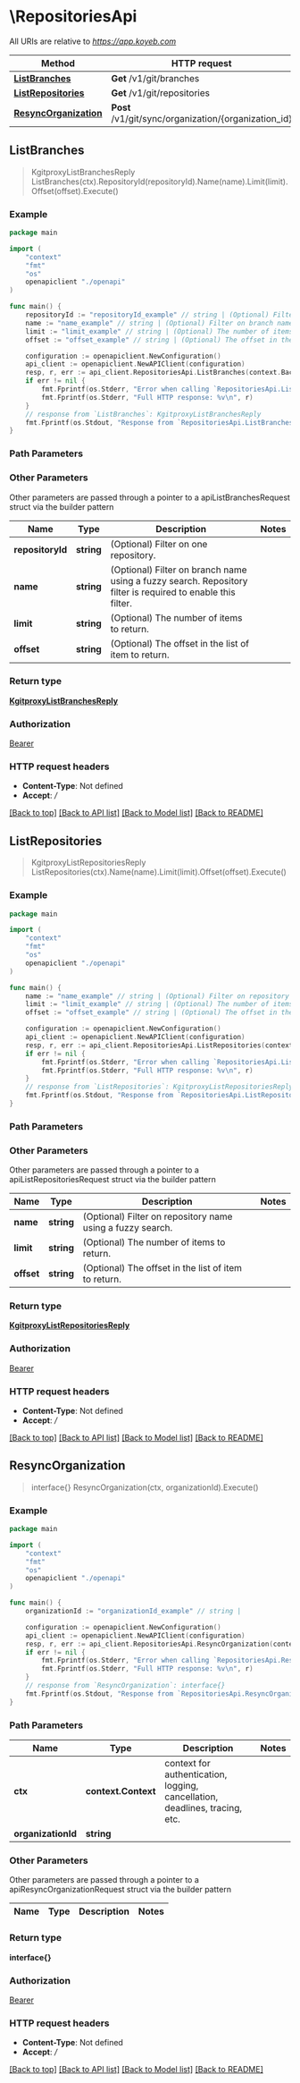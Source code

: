 # \RepositoriesApi

All URIs are relative to *https://app.koyeb.com*

Method | HTTP request | Description
------------- | ------------- | -------------
[**ListBranches**](RepositoriesApi.md#ListBranches) | **Get** /v1/git/branches | 
[**ListRepositories**](RepositoriesApi.md#ListRepositories) | **Get** /v1/git/repositories | 
[**ResyncOrganization**](RepositoriesApi.md#ResyncOrganization) | **Post** /v1/git/sync/organization/{organization_id} | 



## ListBranches

> KgitproxyListBranchesReply ListBranches(ctx).RepositoryId(repositoryId).Name(name).Limit(limit).Offset(offset).Execute()



### Example

```go
package main

import (
    "context"
    "fmt"
    "os"
    openapiclient "./openapi"
)

func main() {
    repositoryId := "repositoryId_example" // string | (Optional) Filter on one repository. (optional)
    name := "name_example" // string | (Optional) Filter on branch name using a fuzzy search. Repository filter is required to enable this filter. (optional)
    limit := "limit_example" // string | (Optional) The number of items to return. (optional)
    offset := "offset_example" // string | (Optional) The offset in the list of item to return. (optional)

    configuration := openapiclient.NewConfiguration()
    api_client := openapiclient.NewAPIClient(configuration)
    resp, r, err := api_client.RepositoriesApi.ListBranches(context.Background()).RepositoryId(repositoryId).Name(name).Limit(limit).Offset(offset).Execute()
    if err != nil {
        fmt.Fprintf(os.Stderr, "Error when calling `RepositoriesApi.ListBranches``: %v\n", err)
        fmt.Fprintf(os.Stderr, "Full HTTP response: %v\n", r)
    }
    // response from `ListBranches`: KgitproxyListBranchesReply
    fmt.Fprintf(os.Stdout, "Response from `RepositoriesApi.ListBranches`: %v\n", resp)
}
```

### Path Parameters



### Other Parameters

Other parameters are passed through a pointer to a apiListBranchesRequest struct via the builder pattern


Name | Type | Description  | Notes
------------- | ------------- | ------------- | -------------
 **repositoryId** | **string** | (Optional) Filter on one repository. | 
 **name** | **string** | (Optional) Filter on branch name using a fuzzy search. Repository filter is required to enable this filter. | 
 **limit** | **string** | (Optional) The number of items to return. | 
 **offset** | **string** | (Optional) The offset in the list of item to return. | 

### Return type

[**KgitproxyListBranchesReply**](KgitproxyListBranchesReply.md)

### Authorization

[Bearer](../README.md#Bearer)

### HTTP request headers

- **Content-Type**: Not defined
- **Accept**: */*

[[Back to top]](#) [[Back to API list]](../README.md#documentation-for-api-endpoints)
[[Back to Model list]](../README.md#documentation-for-models)
[[Back to README]](../README.md)


## ListRepositories

> KgitproxyListRepositoriesReply ListRepositories(ctx).Name(name).Limit(limit).Offset(offset).Execute()



### Example

```go
package main

import (
    "context"
    "fmt"
    "os"
    openapiclient "./openapi"
)

func main() {
    name := "name_example" // string | (Optional) Filter on repository name using a fuzzy search. (optional)
    limit := "limit_example" // string | (Optional) The number of items to return. (optional)
    offset := "offset_example" // string | (Optional) The offset in the list of item to return. (optional)

    configuration := openapiclient.NewConfiguration()
    api_client := openapiclient.NewAPIClient(configuration)
    resp, r, err := api_client.RepositoriesApi.ListRepositories(context.Background()).Name(name).Limit(limit).Offset(offset).Execute()
    if err != nil {
        fmt.Fprintf(os.Stderr, "Error when calling `RepositoriesApi.ListRepositories``: %v\n", err)
        fmt.Fprintf(os.Stderr, "Full HTTP response: %v\n", r)
    }
    // response from `ListRepositories`: KgitproxyListRepositoriesReply
    fmt.Fprintf(os.Stdout, "Response from `RepositoriesApi.ListRepositories`: %v\n", resp)
}
```

### Path Parameters



### Other Parameters

Other parameters are passed through a pointer to a apiListRepositoriesRequest struct via the builder pattern


Name | Type | Description  | Notes
------------- | ------------- | ------------- | -------------
 **name** | **string** | (Optional) Filter on repository name using a fuzzy search. | 
 **limit** | **string** | (Optional) The number of items to return. | 
 **offset** | **string** | (Optional) The offset in the list of item to return. | 

### Return type

[**KgitproxyListRepositoriesReply**](KgitproxyListRepositoriesReply.md)

### Authorization

[Bearer](../README.md#Bearer)

### HTTP request headers

- **Content-Type**: Not defined
- **Accept**: */*

[[Back to top]](#) [[Back to API list]](../README.md#documentation-for-api-endpoints)
[[Back to Model list]](../README.md#documentation-for-models)
[[Back to README]](../README.md)


## ResyncOrganization

> interface{} ResyncOrganization(ctx, organizationId).Execute()



### Example

```go
package main

import (
    "context"
    "fmt"
    "os"
    openapiclient "./openapi"
)

func main() {
    organizationId := "organizationId_example" // string | 

    configuration := openapiclient.NewConfiguration()
    api_client := openapiclient.NewAPIClient(configuration)
    resp, r, err := api_client.RepositoriesApi.ResyncOrganization(context.Background(), organizationId).Execute()
    if err != nil {
        fmt.Fprintf(os.Stderr, "Error when calling `RepositoriesApi.ResyncOrganization``: %v\n", err)
        fmt.Fprintf(os.Stderr, "Full HTTP response: %v\n", r)
    }
    // response from `ResyncOrganization`: interface{}
    fmt.Fprintf(os.Stdout, "Response from `RepositoriesApi.ResyncOrganization`: %v\n", resp)
}
```

### Path Parameters


Name | Type | Description  | Notes
------------- | ------------- | ------------- | -------------
**ctx** | **context.Context** | context for authentication, logging, cancellation, deadlines, tracing, etc.
**organizationId** | **string** |  | 

### Other Parameters

Other parameters are passed through a pointer to a apiResyncOrganizationRequest struct via the builder pattern


Name | Type | Description  | Notes
------------- | ------------- | ------------- | -------------


### Return type

**interface{}**

### Authorization

[Bearer](../README.md#Bearer)

### HTTP request headers

- **Content-Type**: Not defined
- **Accept**: */*

[[Back to top]](#) [[Back to API list]](../README.md#documentation-for-api-endpoints)
[[Back to Model list]](../README.md#documentation-for-models)
[[Back to README]](../README.md)

